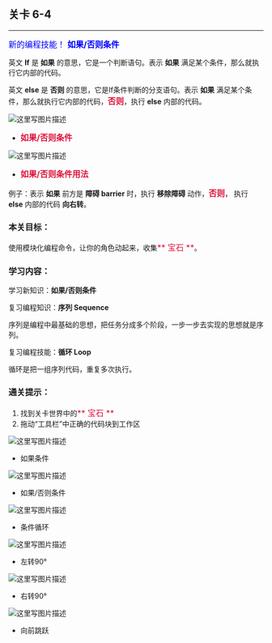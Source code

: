 ## 关卡 6-4

------
<font color=#0000FF size=3>新的编程技能！ **如果/否则条件**</font>

英文 **If** 是 **如果** 的意思，它是一个判断语句。表示 **如果** 满足某个条件，那么就执行它内部的代码。

英文 **else** 是 **否则** 的意思，它是If条件判断的分支语句。表示 **如果** 满足某个条件，那么就执行它内部的代码，<font color=#DC143C size=3>**否则**</font>，执行 **else** 内部的代码。


 ![这里写图片描述](scene/image/if_else.png)
 - <font color=#DC143C size=3>**如果/否则条件**</font>

 
 ![这里写图片描述](scene/image/if_else_eg.png)
 - <font color=#DC143C size=3>**如果/否则条件用法**</font>
 
例子：表示 **如果** 前方是 **障碍 barrier** 时，执行 **移除障碍** 动作，<font color=#DC143C size=3>**否则**</font>， 执行 **else** 内部的代码 **向右转**。


### 本关目标：
使用模块化编程命令，让你的角色动起来，收集<font color=#DC143C size=3>** 宝石 **</font>。

### 学习内容：
学习新知识：**如果/否则条件**

复习编程知识：**序列 Sequence**

序列是编程中最基础的思想，把任务分成多个阶段，一步一步去实现的思想就是序列。

复习编程技能：**循环 Loop**

循环是把一组序列代码，重复多次执行。

### 通关提示：
1. 找到关卡世界中的<font color=#DC143C size=3>** 宝石 **</font>
2. 拖动“工具栏”中正确的代码块到工作区
 
 ![这里写图片描述](scene/image/if.png)
 - 如果条件
 
 ![这里写图片描述](scene/image/if_else.png)
 - 如果/否则条件

 ![这里写图片描述](scene/image/while_until.png)
 - 条件循环
  
 ![这里写图片描述](scene/image/turn_left.png)
 - 左转90°
 
 ![这里写图片描述](scene/image/turn_right.png)
 - 右转90°
 
 ![这里写图片描述](scene/image/jump_forward.png)
 - 向前跳跃
